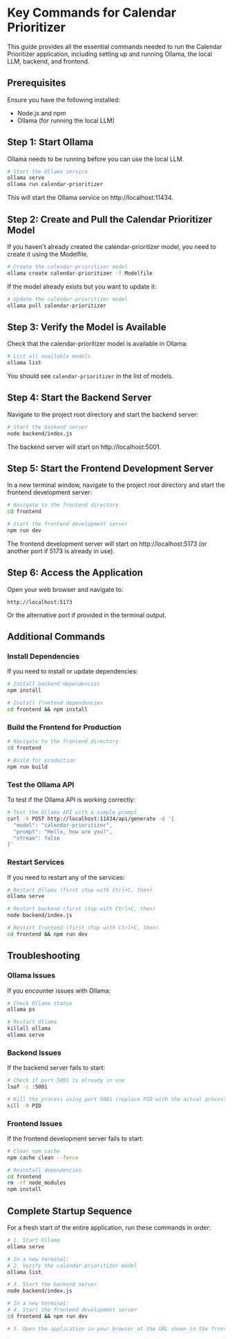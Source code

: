 # Key Commands for Calendar Prioritizer

This guide provides all the essential commands needed to run the Calendar Prioritizer application, including setting up and running Ollama, the local LLM, backend, and frontend.

## Prerequisites

Ensure you have the following installed:
- Node.js and npm
- Ollama (for running the local LLM)

## Step 1: Start Ollama

Ollama needs to be running before you can use the local LLM.

```bash
# Start the Ollama service
ollama serve
ollama run calendar-prioritizer
```

This will start the Ollama service on http://localhost:11434.

## Step 2: Create and Pull the Calendar Prioritizer Model

If you haven't already created the calendar-prioritizer model, you need to create it using the Modelfile.

```bash
# Create the calendar-prioritizer model
ollama create calendar-prioritizer -f Modelfile
```

If the model already exists but you want to update it:

```bash
# Update the calendar-prioritizer model
ollama pull calendar-prioritizer
```

## Step 3: Verify the Model is Available

Check that the calendar-prioritizer model is available in Ollama:

```bash
# List all available models
ollama list
```

You should see `calendar-prioritizer` in the list of models.

## Step 4: Start the Backend Server

Navigate to the project root directory and start the backend server:

```bash
# Start the backend server
node backend/index.js
```

The backend server will start on http://localhost:5001.

## Step 5: Start the Frontend Development Server

In a new terminal window, navigate to the project root directory and start the frontend development server:

```bash
# Navigate to the frontend directory
cd frontend

# Start the frontend development server
npm run dev
```

The frontend development server will start on http://localhost:5173 (or another port if 5173 is already in use).

## Step 6: Access the Application

Open your web browser and navigate to:

```
http://localhost:5173
```

Or the alternative port if provided in the terminal output.

## Additional Commands

### Install Dependencies

If you need to install or update dependencies:

```bash
# Install backend dependencies
npm install

# Install frontend dependencies
cd frontend && npm install
```

### Build the Frontend for Production

```bash
# Navigate to the frontend directory
cd frontend

# Build for production
npm run build
```

### Test the Ollama API

To test if the Ollama API is working correctly:

```bash
# Test the Ollama API with a simple prompt
curl -X POST http://localhost:11434/api/generate -d '{
  "model": "calendar-prioritizer",
  "prompt": "Hello, how are you?",
  "stream": false
}'
```

### Restart Services

If you need to restart any of the services:

```bash
# Restart Ollama (first stop with Ctrl+C, then)
ollama serve

# Restart backend (first stop with Ctrl+C, then)
node backend/index.js

# Restart frontend (first stop with Ctrl+C, then)
cd frontend && npm run dev
```

## Troubleshooting

### Ollama Issues

If you encounter issues with Ollama:

```bash
# Check Ollama status
ollama ps

# Restart Ollama
killall ollama
ollama serve
```

### Backend Issues

If the backend server fails to start:

```bash
# Check if port 5001 is already in use
lsof -i :5001

# Kill the process using port 5001 (replace PID with the actual process ID)
kill -9 PID
```

### Frontend Issues

If the frontend development server fails to start:

```bash
# Clear npm cache
npm cache clean --force

# Reinstall dependencies
cd frontend
rm -rf node_modules
npm install
```

## Complete Startup Sequence

For a fresh start of the entire application, run these commands in order:

```bash
# 1. Start Ollama
ollama serve

# In a new terminal:
# 2. Verify the calendar-prioritizer model
ollama list

# 3. Start the backend server
node backend/index.js

# In a new terminal:
# 4. Start the frontend development server
cd frontend && npm run dev

# 5. Open the application in your browser at the URL shown in the frontend terminal output
```
